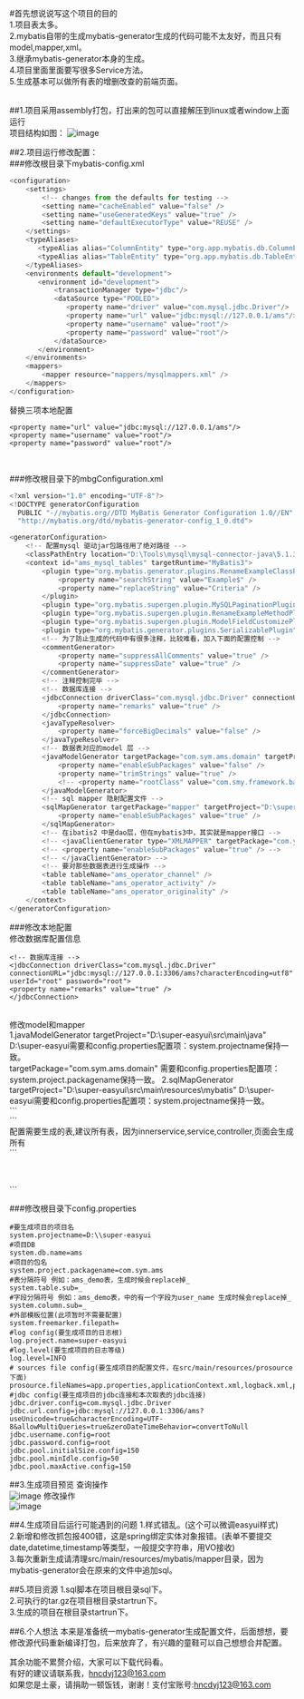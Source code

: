 #首先想说说写这个项目的目的<br/>
1.项目表太多。<br/>
2.mybatis自带的生成mybatis-generator生成的代码可能不太友好，而且只有model,mapper,xml。<br/>
3.继承mybatis-generator本身的生成。<br/>
4.项目里面里面要写很多Service方法。<br/>
5.生成基本可以做所有表的增删改查的前端页面。<br/>
<br/>

##1.项目采用assembly打包，打出来的包可以直接解压到linux或者window上面运行<br/>
项目结构如图：
![image](https://github.com/hncdyj123/super-mybatis-generator/blob/master/image/project.jpg)

##2.项目运行修改配置：<br/>
###修改根目录下mybatis-config.xml<br/>
```javascript
<configuration>
    <settings> 
        <!-- changes from the defaults for testing -->
        <setting name="cacheEnabled" value="false" />
        <setting name="useGeneratedKeys" value="true" /> 
        <setting name="defaultExecutorType" value="REUSE" /> 
    </settings>
    <typeAliases>
       <typeAlias alias="ColumnEntity" type="org.app.mybatis.db.ColumnEntity"/>
       <typeAlias alias="TableEntity" type="org.app.mybatis.db.TableEntity"/>
    </typeAliases>
    <environments default="development">
       <environment id="development">
           <transactionManager type="jdbc"/> 
           <dataSource type="POOLED">
              <property name="driver" value="com.mysql.jdbc.Driver"/>
              <property name="url" value="jdbc:mysql://127.0.0.1/ams"/>
              <property name="username" value="root"/>
              <property name="password" value="root"/>
           </dataSource>
       </environment>
    </environments>
    <mappers>
        <mapper resource="mappers/mysqlmappers.xml" />
    </mappers>
</configuration>
```
替换三项本地配置<br/>
```
<property name="url" value="jdbc:mysql://127.0.0.1/ams"/>
<property name="username" value="root"/>
<property name="password" value="root"/>
```
<br/>

###修改根目录下的mbgConfiguration.xml<br/>

```javascript
<?xml version="1.0" encoding="UTF-8"?>
<!DOCTYPE generatorConfiguration
  PUBLIC "-//mybatis.org//DTD MyBatis Generator Configuration 1.0//EN"
  "http://mybatis.org/dtd/mybatis-generator-config_1_0.dtd">

<generatorConfiguration>
	<!-- 配置mysql 驱动jar包路径用了绝对路径 -->
	<classPathEntry location="D:\Tools\mysql\mysql-connector-java\5.1.34\mysql-connector-java-5.1.34.jar" />
	<context id="ams_mysql_tables" targetRuntime="MyBatis3">
		<plugin type="org.mybatis.generator.plugins.RenameExampleClassPlugin">
			<property name="searchString" value="Example$" />
			<property name="replaceString" value="Criteria" />
		</plugin>
		<plugin type="org.mybatis.supergen.plugin.MySQLPaginationPlugin" />
		<plugin type="org.mybatis.supergen.plugin.RenameExampleMethodPlugin" />
		<plugin type="org.mybatis.supergen.plugin.ModelFieldCustomizePlugin" />
		<plugin type="org.mybatis.generator.plugins.SerializablePlugin" />
		<!-- 为了防止生成的代码中有很多注释，比较难看，加入下面的配置控制 -->
		<commentGenerator>
			<property name="suppressAllComments" value="true" />
			<property name="suppressDate" value="true" />
		</commentGenerator>
		<!-- 注释控制完毕 -->
		<!-- 数据库连接 -->
		<jdbcConnection driverClass="com.mysql.jdbc.Driver" connectionURL="jdbc:mysql://127.0.0.1:3306/ams?characterEncoding=utf8" userId="root" password="root">
			<property name="remarks" value="true" />
		</jdbcConnection>
		<javaTypeResolver>
			<property name="forceBigDecimals" value="false" />
		</javaTypeResolver>
		<!-- 数据表对应的model 层 -->
		<javaModelGenerator targetPackage="com.sym.ams.domain" targetProject="D:\super-easyui\src\main\java">
			<property name="enableSubPackages" value="false" />
			<property name="trimStrings" value="true" />
			<!-- <property name="rootClass" value="com.smy.framework.base.BaseEntity" /> -->
		</javaModelGenerator>
		<!-- sql mapper 隐射配置文件 -->
		<sqlMapGenerator targetPackage="mapper" targetProject="D:\super-easyui\src\main\resources\mybatis">
			<property name="enableSubPackages" value="true" />
		</sqlMapGenerator>
		<!-- 在ibatis2 中是dao层，但在mybatis3中，其实就是mapper接口 -->
		<!-- <javaClientGenerator type="XMLMAPPER" targetPackage="com.yihaomen.inter" targetProject="src"> -->
		<!-- <property name="enableSubPackages" value="true" /> -->
		<!-- </javaClientGenerator> -->
		<!-- 要对那些数据表进行生成操作 -->
		<table tableName="ams_operator_channel" />
		<table tableName="ams_operator_activity" />
		<table tableName="ams_operator_originality" />
	</context>
</generatorConfiguration>
```

###修改本地配置<br/>
修改数据库配置信息<br/>
```
<!-- 数据库连接 -->
<jdbcConnection driverClass="com.mysql.jdbc.Driver" connectionURL="jdbc:mysql://127.0.0.1:3306/ams?characterEncoding=utf8" userId="root" password="root">
<property name="remarks" value="true" />
</jdbcConnection>
```
<br/>
修改model和mapper<br/>
1.javaModelGenerator targetProject="D:\super-easyui\src\main\java"  D:\super-easyui需要和config.properties配置项：system.projectname保持一致。<br/>
targetPackage="com.sym.ams.domain" 需要和config.properties配置项：system.project.packagename保持一致。
2.sqlMapGenerator targetProject="D:\super-easyui\src\main\resources\mybatis" D:\super-easyui需要和config.properties配置项：system.projectname保持一致。<br/>
```
<!-- 数据表对应的model 层 --><br/>
<javaModelGenerator targetPackage="com.sym.ams.domain" targetProject="D:\super-easyui\src\main\java">
<property name="enableSubPackages" value="false" />
<property name="trimStrings" value="true" />
<!-- <property name="rootClass" value="com.smy.framework.base.BaseEntity" /> -->
</javaModelGenerator>
<!-- sql mapper 隐射配置文件 -->
<sqlMapGenerator targetPackage="mapper" targetProject="D:\super-easyui\src\main\resources\mybatis">
<property name="enableSubPackages" value="true" />
</sqlMapGenerator>
```
<br/>
配置需要生成的表,建议所有表，因为innerservice,service,controller,页面会生成所有<br/>
```
<!-- 要对那些数据表进行生成操作 -->
<table tableName="ams_operator_channel" />
<table tableName="ams_operator_activity" />
<table tableName="ams_operator_originality" />
```
<br/>

###修改根目录下config.properties
```
#要生成项目的项目名
system.projectname=D:\\super-easyui
#项目DB
system.db.name=ams
#项目的包名
system.project.packagename=com.sym.ams
#表分隔符号 例如：ams_demo表，生成时候会replace掉_
system.table.sub=_
#字段分隔符号 例如：ams_demo表，中的有一个字段为user_name 生成时候会replace掉_
system.column.sub=_
#外部模板位置(此项暂时不需要配置)
system.freemarker.filepath=
#log config(要生成项目的日志根)
log.project.name=super-easyui
#log.level(要生成项目的日志等级)
log.level=INFO
# sources file config(要生成项目的配置文件，在src/main/resources/prosource下面)
prosource.fileNames=app.properties,applicationContext.xml,logback.xml,pom.xml
#jdbc config(要生成项目的jdbc连接和本次取表的jdbc连接)
jdbc.driver.config=com.mysql.jdbc.Driver
jdbc.url.config=jdbc:mysql://127.0.0.1:3306/ams?useUnicode=true&characterEncoding=UTF-8&allowMultiQueries=true&zeroDateTimeBehavior=convertToNull
jdbc.username.config=root
jdbc.password.config=root
jdbc.pool.initialSize.config=150
jdbc.pool.minIdle.config=50
jdbc.pool.maxActive.config=150
```

##3.生成项目预览
查询操作<br/>
![image](https://github.com/hncdyj123/super-mybatis-generator/blob/master/image/search.jpg)
修改操作<br/>
![image](https://github.com/hncdyj123/super-mybatis-generator/blob/master/image/update.jpg)

##4.生成项目后运行可能遇到的问题
1.样式错乱。(这个可以微调easyui样式)<br/>
2.新增和修改抓包报400错，这是spring绑定实体对象报错。(表单不要提交date,datetime,timestamp等类型，一般提交字符串，用VO接收)<br/>
3.每次重新生成请清理src/main/resources/mybatis/mapper目录，因为mybatis-generator会在原来的文件中追加sql。

##5.项目资源
1.sql脚本在项目根目录sql下。<br/>
2.可执行的tar.gz在项目根目录startrun下。<br/>
3.生成的项目在根目录startrun下。<br/>

##6.个人想法
本来是准备统一mybatis-generator生成配置文件，后面想想，要修改源代码重新编译打包，后来放弃了，有兴趣的童鞋可以自己想想合并配置。

其余功能不累赘介绍，大家可以下载代码看。<br/>
有好的建议请联系我，hncdyj123@163.com <br/>
如果您是土豪，请捐助一顿饭钱，谢谢！支付宝账号:hncdyj123@163.com <br/>
